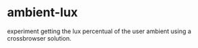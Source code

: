 # ambient-lux
experiment getting the lux percentual of the user ambient using a crossbrowser solution.
